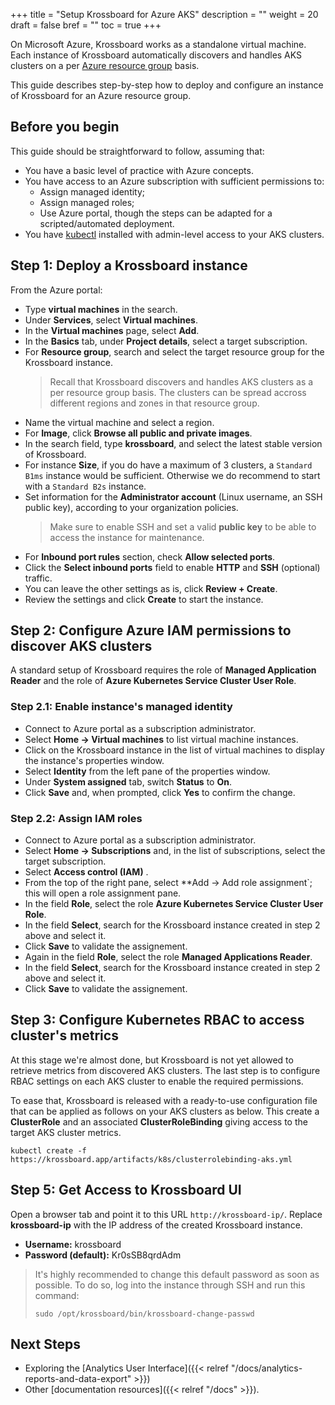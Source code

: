 +++
title = "Setup Krossboard for Azure AKS"
description = ""
weight = 20
draft = false
bref = ""
toc = true 
+++

On Microsoft Azure, Krossboard works as a standalone virtual machine.
Each instance of Krossboard automatically discovers and handles AKS clusters on a per [Azure resource group](https://docs.microsoft.com/en-us/azure/azure-resource-manager/management/overview) basis. 

This guide describes step-by-step how to deploy and configure an instance of Krossboard for an Azure resource group. 


## Before you begin
This guide should be straightforward to follow, assuming that:

* You have a basic level of practice with Azure concepts.
* You have access to an Azure subscription with sufficient permissions to:
  * Assign managed identity;
  * Assign managed roles;
  * Use Azure portal, though the steps can be adapted for a scripted/automated deployment.
* You have [kubectl](https://kubernetes.io/fr/docs/tasks/tools/install-kubectl/) installed with admin-level access to your AKS clusters.

## Step 1: Deploy a Krossboard instance
From the Azure portal:

* Type **virtual machines** in the search.
* Under **Services**, select **Virtual machines**.
* In the **Virtual machines** page, select **Add**.
* In the **Basics** tab, under **Project details**, select a target subscription.
* For **Resource group**, search and select the target resource group for the Krossboard instance.
  > Recall that Krossboard discovers and handles AKS clusters as a per resource group basis. The clusters can be spread accross different regions and zones in that resource group.
* Name the virtual machine and select a region.
* For **Image**, click **Browse all public and private images**.
* In the search field, type **krossboard**, and select the latest stable version of Krossboard.
* For instance **Size**, if you do have a maximum of 3 clusters, a `Standard B1ms` instance would be sufficient.
  Otherwise we do recommend to start with a `Standard B2s` instance.
* Set information for the **Administrator account** (Linux username, an SSH public key), according to your organization policies.
  > Make sure to enable SSH and set a valid **public key** to be able to access the instance for maintenance.
* For **Inbound port rules** section, check **Allow selected ports**.
* Click the **Select inbound ports** field to enable **HTTP** and **SSH** (optional) traffic.
* You can leave the other settings as is, click **Review + Create**.
* Review the settings and click **Create** to start the instance. 

## Step 2: Configure Azure IAM permissions to discover AKS clusters
A standard setup of Krossboard requires the role of **Managed Application Reader** and the role of **Azure Kubernetes Service Cluster User Role**. 

### Step 2.1: Enable instance's managed identity

* Connect to Azure portal as a subscription administrator.
* Select **Home -> Virtual machines** to list virtual machine instances.
* Click on the Krossboard instance in the list of virtual machines to display the instance's properties window.
* Select **Identity** from the left pane of the properties window.
* Under **System assigned** tab, switch **Status** to **On**.
* Click **Save** and, when prompted, click **Yes** to confirm the change. 

### Step 2.2: Assign IAM roles

* Connect to Azure portal as a subscription administrator.
* Select **Home -> Subscriptions** and, in the list of subscriptions, select the target subscription.
* Select **Access control (IAM)** .
* From the top of the right pane, select **Add -> Add role assignment`; this will open a role assignment pane.
* In the field **Role**, select the role **Azure Kubernetes Service Cluster User Role**.
* In the field **Select**, search for the Krossboard instance created in step 2 above and select it.
* Click **Save** to validate the assignement.
* Again in the field **Role**, select the role **Managed Applications Reader**.
* In the field **Select**, search for the Krossboard instance created in step 2 above and select it.
* Click **Save** to validate the assignement.

## Step 3: Configure Kubernetes RBAC to access cluster's metrics
At this stage we're almost done, but Krossboard is not yet allowed to retrieve metrics from discovered AKS clusters. The last step is to configure RBAC settings on each AKS cluster to enable the required permissions.

To ease that, Krossboard is released with a ready-to-use configuration file that can be applied as follows on your AKS clusters as below. This create a **ClusterRole** and an associated **ClusterRoleBinding** giving access to the target AKS cluster metrics.


```
kubectl create -f https://krossboard.app/artifacts/k8s/clusterrolebinding-aks.yml
```

## Step 5: Get Access to Krossboard UI
Open a browser tab and point it to this URL `http://krossboard-ip/`. Replace **krossboard-ip** with the IP address of the created Krossboard instance.

* **Username:** krossboard
* **Password (default):** Kr0sSB8qrdAdm

> It's highly recommended to change this default password as soon as possible. To do so, log into the instance through SSH and run this command:
> ```
> sudo /opt/krossboard/bin/krossboard-change-passwd
> ```

## Next Steps
* Exploring the [Analytics User Interface]({{< relref "/docs/analytics-reports-and-data-export" >}})
* Other [documentation resources]({{< relref "/docs" >}}).